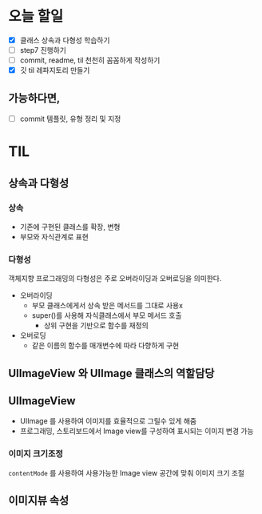 # 오늘 할일

- [x] 클래스 상속과 다형성 학습하기
- [ ] step7 진행하기
- [ ] commit, readme, til 천천히 꼼꼼하게 작성하기
- [x] 깃 til 레파지토리 만들기

## 가능하다면,

- [ ] commit 템플릿, 유형 정리 및 지정

# TIL

##  상속과 다형성



### 상속

- 기존에 구현된 클래스를 확장, 변형
- 부모와 자식관계로 표현

### 다형성

객체지향 프로그래밍의 다형성은 주로 오버라이딩과 오버로딩을 의미한다.

- 오버라이딩
  - 부모 클래스에게서 상속 받은 메서드를 그대로 사용x
  - super()를 사용해 자식클래스에서 부모 메서드 호출
    - 상위 구현을 기반으로 함수를 재정의
- 오버로딩
  - 같은 이름의 함수를 매개변수에 따라 다향하게 구현



## UIImageView 와 UIImage 클래스의 역할담당

## UIImageView 

- UIImage 를 사용하여 이미지를 효율적으로 그릴수 있게 해줌
- 프로그래밍, 스토리보드에서 Image view를 구성하여 표시되는 이미지 변경 가능

### 이미지 크기조정

`contentMode` 를 사용하여 사용가능한 Image view 공간에 맞춰 이미지 크기 조절 





## 이미지뷰 속성



